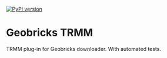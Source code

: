 [![PyPI version](https://badge.fury.io/py/GeobricksTRMM.svg)](http://badge.fury.io/py/GeobricksTRMM)

Geobricks TRMM
==============

TRMM plug-in for Geobricks downloader. With automated tests. 

